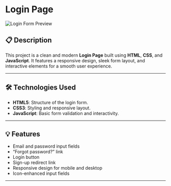 # Login Page

![Login Form Preview](./f36cf78c-8e0a-44c0-864e-73c33a94f524.png)

## 📋 Description

This project is a clean and modern **Login Page** built using **HTML**, **CSS**, and **JavaScript**. It features a responsive design, sleek form layout, and interactive elements for a smooth user experience.

---

## 🛠 Technologies Used

- **HTML5**: Structure of the login form.
- **CSS3**: Styling and responsive layout.
- **JavaScript**: Basic form validation and interactivity.

---

## 💡 Features

- Email and password input fields
- “Forgot password?” link
- Login button
- Sign-up redirect link
- Responsive design for mobile and desktop
- Icon-enhanced input fields

---

